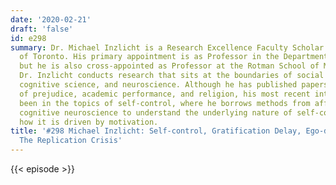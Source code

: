 ```yaml
---
date: '2020-02-21'
draft: 'false'
id: e298
summary: Dr. Michael Inzlicht is a Research Excellence Faculty Scholar at the University
  of Toronto. His primary appointment is as Professor in the Department of Psychology,
  but he is also cross-appointed as Professor at the Rotman School of Management.
  Dr. Inzlicht conducts research that sits at the boundaries of social psychology,
  cognitive science, and neuroscience. Although he has published papers on the topics
  of prejudice, academic performance, and religion, his most recent interests have
  been in the topics of self-control, where he borrows methods from affective and
  cognitive neuroscience to understand the underlying nature of self-control, including
  how it is driven by motivation.
title: '#298 Michael Inzlicht: Self-control, Gratification Delay, Ego-depletion, And
  The Replication Crisis'
---
```

{{< episode >}}
